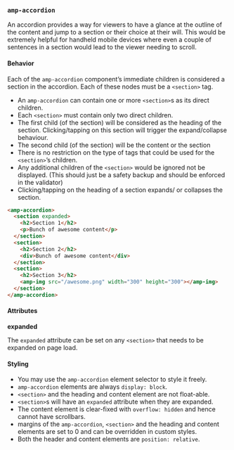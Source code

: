 <!---
Copyright 2016 The AMP HTML Authors. All Rights Reserved.

Licensed under the Apache License, Version 2.0 (the "License");
you may not use this file except in compliance with the License.
You may obtain a copy of the License at

      http://www.apache.org/licenses/LICENSE-2.0

Unless required by applicable law or agreed to in writing, software
distributed under the License is distributed on an "AS-IS" BASIS,
WITHOUT WARRANTIES OR CONDITIONS OF ANY KIND, either express or implied.
See the License for the specific language governing permissions and
limitations under the License.
-->

### <a name="amp-accordion"></a> `amp-accordion`

An accordion provides a way for viewers to have a glance at the outline of the content and jump to a section or their choice at their will. This would be extremely helpful for handheld mobile devices where even a couple of sentences in a section would lead to the viewer needing to scroll.

#### Behavior

Each of the `amp-accordion` component’s immediate children is considered a section in the accordion. Each of these nodes must be a `<section>` tag.

- An `amp-accordion` can contain one or more `<section>`s as its direct children.
- Each `<section>` must contain only two direct children.
- The first child (of the section) will be considered as the heading of the section. Clicking/tapping on this section will trigger the expand/collapse behaviour.
- The second child (of the section) will be the content or the section
- There is no restriction on the type of tags that could be used for the `<section>`’s children.
- Any additional children of the `<section>` would be ignored not be displayed. (This should just be a safety backup and should be enforced in the validator)
- Clicking/tapping on the heading of a section expands/ or collapses the section.

```html
<amp-accordion>
  <section expanded>
    <h2>Section 1</h2>
    <p>Bunch of awesome content</p>
  </section>
  <section>
    <h2>Section 2</h2>
    <div>Bunch of awesome content</div>
  </section>
  <section>
    <h2>Section 3</h2>
    <amp-img src="/awesome.png" width="300" height="300"></amp-img>
  </section>
</amp-accordion>
```

#### Attributes

**expanded**

The `expanded` attribute can be set on any `<section>` that needs to be expanded on page load.

#### Styling

- You may use the `amp-accordion` element selector to style it freely.
- `amp-accordion` elements are always `display: block`.
- `<section>` and the heading and content element are not float-able.
- `<section>`s will have an `expanded` attribute when they are expanded.
- The content element is clear-fixed with `overflow: hidden` and hence cannot have scrollbars.
- margins of the `amp-accordion`, `<section>` and the heading and content elements are set to 0 and can be overridden in custom styles.
- Both the header and content elements are `position: relative`.
